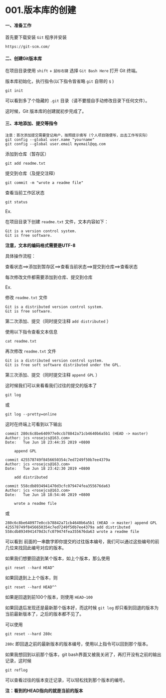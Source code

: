 # 001.版本库的创建

#### 一、准备工作

首先要下载安装	`Git`	程序并安装

```
https://git-scm.com/
```

#### 二、创建Git版本库

在项目目录使用	`shift`	+	`鼠标右键`	选择	`Git Bash Here`	打开	Git 终端。

版本库初始化，执行指令(以下指令皆省略	`git`	自带的	`$`	)

```
git init
```

可以看到多了个隐藏的	`.git`	目录（请不要擅自手动修改目录下任何文件）。

这时候，Git 版本库的创建就初步完成了。

#### 三、本地添加、提交等指令

```
注意：首次添加提交需要登记用户，按照提示填写（个人项目随便写，出去工作写实际）
git config --global user.name "yourname"
git config --global user.email myemail@qq.com
```

添加到仓库（暂存区）

```
git add readme.txt
```

提交到仓库（及提交注释）

```
git commit -m "wrote a readme file"
```

查看当前工作区状态

```
git status
```

Ex.

在项目目录下创建	`readme.txt`	文件，文本内容如下：

```
Git is a version control system.
Git is free software.
```

**注意，文本的编码格式需要是UTF-8**

具体操作流程：

查看状态==>添加到暂存区==>查看当前状态==>提交到仓库==>查看状态

每次修改文件都需要添加到仓库、提交到仓库

Ex.

修改	`readme.txt`	文件

```
Git is a distributed version control system.
Git is free software.
```

第二次添加、提交（同时提交注释	`add distributed`	）

使用以下指令查看文本信息

```
cat readme.txt
```

再次修改	`readme.txt`	文件

```
Git is a distributed version control system.
Git is free soft software distributed under the GPL.
```

第三次添加、提交（同时提交注释	`append GPL`	）

这时候我们可以来看看我们过往的提交的版本了

```
git log
```

或

```
git log --pretty=online
```

这时在终端上可看到以下输出

```
commit 280c6c8be640977e0ccb78842a71cb4640b6a5b1 (HEAD -> master)
Author: jcs <rosejcs@163.com>
Date:   Tue Jun 18 23:44:35 2019 +0800

    append GPL

commit 425578749f8456650354c7ed7249f50b7ee4379a
Author: jcs <rosejcs@163.com>
Date:   Tue Jun 18 23:42:30 2019 +0800

    add distributed

commit 558cdb8934941470d3cfc079474fea355676da63
Author: jcs <rosejcs@163.com>
Date:   Tue Jun 18 18:54:46 2019 +0800

    wrote a readme file
```

或

```
280c6c8be640977e0ccb78842a71cb4640b6a5b1 (HEAD -> master) append GPL
425578749f8456650354c7ed7249f50b7ee4379a add distributed
558cdb8934941470d3cfc079474fea355676da63 wrote a readme file
```

可以看到 前面的一串数字即你提交的过往版本编号，我们可以通过这些编号的前几位来找回此编号对应的版本。

如果我们想要回退到某个版本，如上个版本，那么使用

```
git reset --hard HEAD^
```

如果回退到上上个版本，则

```
git reset --hard HEAD^^
```

如果是回退到前100个版本，则使用	`HEAD~100`	

如果回退后发现还是最新那个版本好，而这时候	`git log`	却只看到回退的版本为当前最新版本了，之后的版本都不见了。

可以使用

```
git reset --hard 280c
```

`280c`	即回退之前的最新版本的版本编号，使用以上指令可以回到那个版本。	

如果我想回到以前那个版本，git bash界面又被我关闭了，再打开没有之前的输出记录，这时候

```
git reflog
```

可以查看过往的版本变迁记录，可以轻松找到那个版本的编号。

**注：看到的HEAD指向的就是当前的版本**

